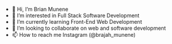 - 👋 Hi, I’m Brian Munene
- 👀 I’m interested in Full Stack Software Development
- 🌱 I’m currently learning Front-End Web Development
- 💞️ I’m looking to collaborate on web and software development
- 📫 How to reach me Instagram (@brajah_munene)

<!---
BrianMunene96/BrianMunene96 is a ✨ special ✨ repository because its `README.md` (this file) appears on your GitHub profile.
You can click the Preview link to take a look at your changes.
--->
